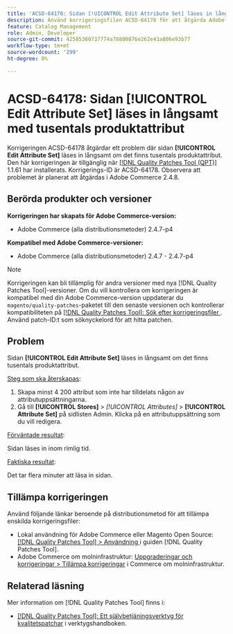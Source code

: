 ```yaml
---
title: 'ACSD-64178: Sidan [!UICONTROL Edit Attribute Set] läses in långsamt med tusentals produktattribut'
description: Använd korrigeringsfilen ACSD-64178 för att åtgärda Adobe Commerce-problemet där sidan [!UICONTROL Edit Attribute Set] läses in långsamt om det finns tusentals produktattribut.
feature: Catalog Management
role: Admin, Developer
source-git-commit: 42585380737774a78800876e262e43a806e93b77
workflow-type: tm+mt
source-wordcount: '299'
ht-degree: 0%

---
```


# ACSD-64178: Sidan [!UICONTROL Edit Attribute Set] läses in långsamt med tusentals produktattribut

Korrigeringen ACSD-64178 åtgärdar ett problem där sidan **[!UICONTROL Edit Attribute Set]** läses in långsamt om det finns tusentals produktattribut. Den här korrigeringen är tillgänglig när [[!DNL Quality Patches Tool (QPT)]](/help/tools/quality-patches-tool/quality-patches-tool-to-self-serve-quality-patches.md) 1.1.61 har installerats. Korrigerings-ID är ACSD-64178. Observera att problemet är planerat att åtgärdas i Adobe Commerce 2.4.8.

## Berörda produkter och versioner

**Korrigeringen har skapats för Adobe Commerce-version:**

* Adobe Commerce (alla distributionsmetoder) 2.4.7-p4

**Kompatibel med Adobe Commerce-versioner:**

* Adobe Commerce (alla distributionsmetoder) 2.4.7 - 2.4.7-p4

>[!NOTE]
>
>Korrigeringen kan bli tillämplig för andra versioner med nya [!DNL Quality Patches Tool]-versioner. Om du vill kontrollera om korrigeringen är kompatibel med din Adobe Commerce-version uppdaterar du `magento/quality-patches`-paketet till den senaste versionen och kontrollerar kompatibiliteten på [[!DNL Quality Patches Tool]: Sök efter korrigeringsfiler ](https://experienceleague.adobe.com/tools/commerce-quality-patches/index.html?lang=sv-SE). Använd patch-ID:t som söknyckelord för att hitta patchen.

## Problem

Sidan **[!UICONTROL Edit Attribute Set]** läses in långsamt om det finns tusentals produktattribut.

<u>Steg som ska återskapas</u>:

1. Skapa minst 4 200 attribut som inte har tilldelats någon av attributuppsättningarna.
1. Gå till **[!UICONTROL Stores]** > *[!UICONTROL Attributes]* > **[!UICONTROL Attribute Set]** på sidlisten Admin. Klicka på en attributuppsättning som du vill redigera.

<u>Förväntade resultat</u>:

Sidan läses in inom rimlig tid.

<u>Faktiska resultat</u>:

Det tar flera minuter att läsa in sidan.

## Tillämpa korrigeringen

Använd följande länkar beroende på distributionsmetod för att tillämpa enskilda korrigeringsfiler:

* Lokal användning för Adobe Commerce eller Magento Open Source: [[!DNL Quality Patches Tool] > Användning ](/help/tools/quality-patches-tool/usage.md) i guiden [!DNL Quality Patches Tool].
* Adobe Commerce om molninfrastruktur: [Uppgraderingar och korrigeringar > Tillämpa korrigeringar](https://experienceleague.adobe.com/docs/commerce-cloud-service/user-guide/develop/upgrade/apply-patches.html?lang=sv-SE) i Commerce om molninfrastruktur.


## Relaterad läsning

Mer information om [!DNL Quality Patches Tool] finns i:

* [[!DNL Quality Patches Tool]: Ett självbetjäningsverktyg för kvalitetspatchar](/help/tools/quality-patches-tool/quality-patches-tool-to-self-serve-quality-patches.md) i verktygshandboken.
